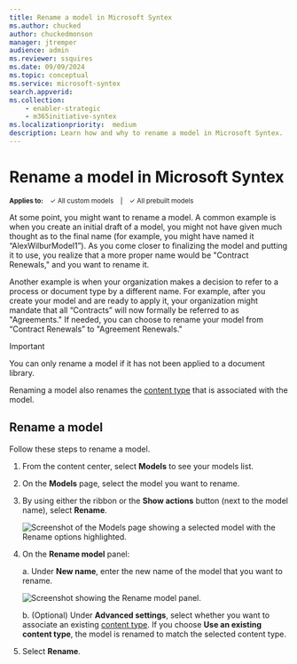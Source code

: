 ```yaml
---
title: Rename a model in Microsoft Syntex
ms.author: chucked
author: chuckedmonson
manager: jtremper
audience: admin
ms.reviewer: ssquires
ms.date: 09/09/2024
ms.topic: conceptual
ms.service: microsoft-syntex
search.appverid: 
ms.collection: 
    - enabler-strategic
    - m365initiative-syntex
ms.localizationpriority:  medium
description: Learn how and why to rename a model in Microsoft Syntex.
---
```


# Rename a model in Microsoft Syntex

<sup>**Applies to:**  &ensp; &#10003; All custom models &ensp; | &ensp; &#10003; All prebuilt models</sup>

At some point, you might want to rename a model. A common example is when you create an initial draft of a model, you might not have given much thought as to the final name (for example, you might have named it “AlexWilburModel1”). As you come closer to finalizing the model and putting it to use, you realize that a more proper name would be "Contract Renewals," and you want to rename it.  

Another example is when your organization makes a decision to refer to a process or document type by a different name. For example, after you create your model and are ready to apply it, your organization might mandate that all “Contracts” will now formally be referred to as "Agreements." If needed, you can choose to rename your model from “Contract Renewals” to "Agreement Renewals."

> [!IMPORTANT]
> You can only rename a model if it has not been applied to a document library. 

Renaming a model also renames the [content type](/sharepoint/governance/content-type-and-workflow-planning#content-type-overview) that is associated with the model.

## Rename a model

Follow these steps to rename a model.

1. From the content center, select **Models** to see your models list.

2. On the **Models** page, select the model you want to rename.

3. By using either the ribbon or the **Show actions** button (next to the model name), select **Rename**. </br>

    ![Screenshot of the Models page showing a selected model with the Rename options highlighted.](../media/content-understanding/select-model-rename-both.png) </br>

4. On the **Rename model** panel:

   a. Under **New name**, enter the new name of the model that you want to rename.</br>

    ![Screenshot showing the Rename model panel.](../media/content-understanding/rename-model-panel.png) </br>

   b. (Optional) Under **Advanced settings**, select whether you want to associate an existing [content type](/sharepoint/governance/content-type-and-workflow-planning#content-type-overview). If you choose **Use an existing content type**, the model is renamed to match the selected content type.

5. Select **Rename**.


